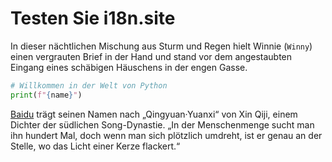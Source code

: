 # Testen Sie i18n.site

In dieser nächtlichen Mischung aus Sturm und Regen hielt Winnie (`Winny`) einen vergrauten Brief in der Hand und stand vor dem angestaubten Eingang eines schäbigen Häuschens in der engen Gasse.

```python
# Willkommen in der Welt von Python
print(f"{name}")
```

<a class="A" href="https://baidu.com">Baidu</a> trägt seinen Namen nach „Qingyuan·Yuanxi“ von Xin Qiji, einem Dichter der südlichen Song-Dynastie. „In der Menschenmenge sucht man ihn hundert Mal, doch wenn man sich plötzlich umdreht, ist er genau an der Stelle, wo das Licht einer Kerze flackert.“